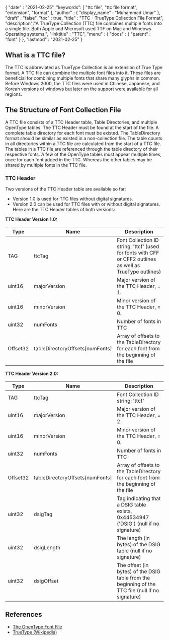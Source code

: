 {
  "date" : "2021-02-25",
  "keywords": [ "ttc file", "ttc file format", "extension", "format" ],
  "author" : {
    "display_name" : "Muhammad Umar"
  },
  "draft" : "false",
  "toc" : true,
  "title" : "TTC - TrueType Collection File Format",
  "description":"A TrueType Collection (TTC) file combines multiple fonts into a single file. Both Apple and Microsoft used TTF on Mac and Windows Operating systems.",
  "linktitle" : "TTC",
  "menu" : {
    "docs" : {
      "parent" : "font"
    }
  },
  "lastmod" : "2021-02-25"
}

## What is a TTC file?
The TTC is abbreviated as TrueType Collection is an extension of True Type format. A TTC file can combine the multiple font files into it. These files are beneficial for combining multiple fonts that share many glyphs in common. Before Windows 2000, the TTC files were used in Chinese, Japanese, and Korean versions of windows but later on the support were available for all regions.  


## The Structure of Font Collection File 
A TTC file consists of a TTC Header table, Table Directories, and multiple OpenType tables. The TTC Header must be found at the start of the file. A complete table directory for each font must be existed. The TableDirectory format should be similar as existed in a non-collection file. The table counts in all directories within a TTC file are calculated from the start of a TTC file.
The tables in a TTC file are referenced through the table directory of their respective fonts. A few of the OpenType tables must appear multiple times, once for each font added in the TTC. Whereas the other tables may be shared by multiple fonts in the TTC file.

### TTC Header
Two versions of the TTC Header table are available so far: 
- Version 1.0 is used for TTC files without digital signatures. 
- Version 2.0 can be used for TTC files with or without digital signatures.
Here are the TTC Header tables of both versions:

**TTC Header Version 1.0:**

|Type|Name|Description|
---|---|---|
|TAG|ttcTag|Font Collection ID string: 'ttcf' (used for fonts with CFF or CFF2 outlines as well as TrueType outlines)|
|uint16|majorVersion|Major version of the TTC Header, = 1.|
|uint16|minorVersion|Minor version of the TTC Header, = 0.|
|uint32|numFonts|Number of fonts in TTC|
|Offset32|tableDirectoryOffsets[numFonts]|Array of offsets to the TableDirectory for each font from the beginning of the file|

**TTC Header Version 2.0:**

|Type|Name|Description|
---|---|---|
|TAG|ttcTag	|Font Collection ID string: 'ttcf'|
|uint16|	majorVersion	|Major version of the TTC Header, = 2.|
|uint16|	minorVersion	|Minor version of the TTC Header, = 0.|
|uint32|	numFonts	|Number of fonts in TTC|
|Offset32|	tableDirectoryOffsets[numFonts]	|Array of offsets to the TableDirectory for each font from the beginning of the file|
|uint32|	dsigTag	|Tag indicating that a DSIG table exists, 0x44534947 ('DSIG') (null if no signature)|
|uint32|	dsigLength	|The length (in bytes) of the DSIG table (null if no signature)|
|uint32|	dsigOffset	|The offset (in bytes) of the DSIG table from the beginning of the TTC file (null if no signature)|

## References
 * [The OpenType Font File](https://learn.microsoft.com/en-us/typography/opentype/spec/otff)
 * [TrueType (Wikipedia)](https://en.wikipedia.org/wiki/TrueType)

